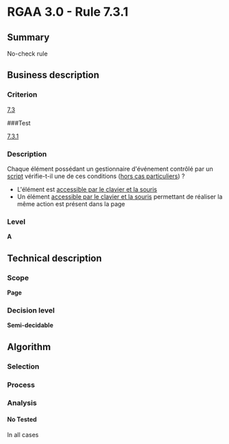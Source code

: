# RGAA 3.0 -  Rule 7.3.1

## Summary

No-check rule

## Business description

### Criterion

[7.3](http://references.modernisation.gouv.fr/referentiel-technique-0#crit-7-3)

###Test

[7.3.1](http://references.modernisation.gouv.fr/referentiel-technique-0#test-7-3-1)

### Description

Chaque &eacute;l&eacute;ment poss&eacute;dant un gestionnaire d'&eacute;v&eacute;nement contr&ocirc;l&eacute; par un <a href="http://references.modernisation.gouv.fr/referentiel-technique-0#mScript">script</a> v&eacute;rifie-t-il une de ces conditions (<a href="http://references.modernisation.gouv.fr/referentiel-technique-0#cpCrit7-3" title="Cas particuliers pour le crit&egrave;re 7.3">hors cas particuliers</a>) ? 
 
 *  L'&eacute;l&eacute;ment est <a href="http://references.modernisation.gouv.fr/referentiel-technique-0#mAAClavierSouris">accessible par le clavier et la souris</a> 
 *  Un &eacute;l&eacute;ment <a href="http://references.modernisation.gouv.fr/referentiel-technique-0#mAAClavierSouris">accessible par le clavier et la souris</a> permettant de r&eacute;aliser la m&ecirc;me action est pr&eacute;sent dans la page 

### Level

**A**

## Technical description

### Scope

**Page**

### Decision level

**Semi-decidable**

## Algorithm

### Selection

### Process

### Analysis

#### No Tested 

In all cases
